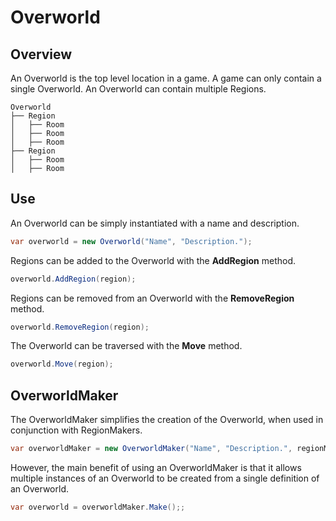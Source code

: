 # Overworld

## Overview

An Overworld is the top level location in a game. A game can only contain a single Overworld. An Overworld can contain multiple Regions.

```
Overworld
├── Region
│   ├── Room
│   ├── Room
│   ├── Room
├── Region
│   ├── Room
│   ├── Room
```

## Use

An Overworld can be simply instantiated with a name and description.

```csharp
var overworld = new Overworld("Name", "Description.");
```

Regions can be added to the Overworld with the **AddRegion** method.

```csharp
overworld.AddRegion(region);
```

Regions can be removed from an Overworld with the **RemoveRegion** method.

```csharp
overworld.RemoveRegion(region);
```

The Overworld can be traversed with the **Move** method.

```csharp
overworld.Move(region);
```

## OverworldMaker

The OverworldMaker simplifies the creation of the Overworld, when used in conjunction with RegionMakers.

```csharp
var overworldMaker = new OverworldMaker("Name", "Description.", regionMakers);
```

However, the main benefit of using an OverworldMaker is that it allows multiple instances of an Overworld to be created from a single definition of an Overworld.

```csharp
var overworld = overworldMaker.Make();;
```



